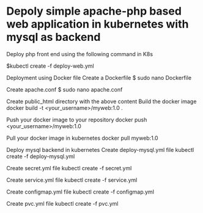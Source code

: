 # Depoly simple apache-php based web application in kubernetes with mysql as backend

Deploy php front end using the following command in K8s

$kubectl create -f deploy-web.yml

Deployment using Docker file
Create a Dockerfile
$ sudo nano Dockerfile

Create apache.conf
$ sudo nano apache.conf

Create public_html directory with the above content
Build the docker image
docker build -t <your_username>/myweb:1.0 .

Push your docker image to your repository
docker push <your_username>/myweb:1.0

Pull your docker image in kubernetes
docker pull myweb:1.0









Deploy mysql backend in kubernetes
Create deploy-mysql.yml file
kubectl create -f deploy-mysql.yml

Create secret.yml file
kubectl create -f secret.yml

Create service.yml file
kubectl create -f service.yml

Create configmap.yml file
kubectl create -f configmap.yml

Create pvc.yml file
kubectl create -f pvc.yml







